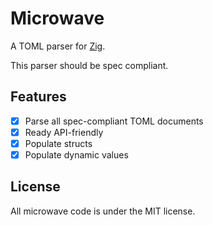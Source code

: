 # Microwave

A TOML parser for [Zig](https://ziglang.org).

This parser should be spec compliant.

## Features
- [x] Parse all spec-compliant TOML documents
- [x] Ready API-friendly
- [x] Populate structs
- [x] Populate dynamic values

## License
All microwave code is under the MIT license.